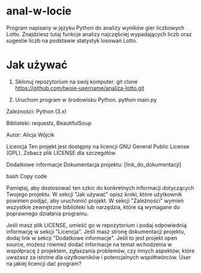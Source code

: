 # anal-w-locie
Program napisany w języku Python do analizy wyników gier liczbowych Lotto. Znajdziesz tutaj funkcje analizy najczęściej wypadających liczb oraz sugestie liczb na podstawie statystyk losowań Lotto.

# Jak używać
1. Sklonuj repozytorium na swój komputer.
   git clone https://github.com/twoje-username/analiza-lotto.git

2. Uruchom program w środowisku Python.
   python main.py

Zależności:
Python (3.x)

Biblioteki: requests, BeautifulSoup

Autor: Alicja Wójcik

Licencja
Ten projekt jest dostępny na licencji GNU General Public License (GPL). Zobacz plik LICENSE dla szczegółów.

Dodatkowe informacje
Dokumentacja projektu: [link_do_dokumentacji]

bash
Copy code

Pamiętaj, aby dostosować ten szkic do konkretnych informacji dotyczących Twojego projektu. W sekcji "Jak używać" opisz kroki, które użytkownik powinien podjąć, aby uruchomić projekt. W sekcji "Zależności" wymień wszystkie zewnętrzne biblioteki lub narzędzia, które są wymagane do poprawnego działania programu.

Jeśli masz plik LICENSE, umieść go w repozytorium i podaj odpowiednią informację w sekcji "Licencja". Jeśli masz stronę dokumentacji projektu, dodaj link w sekcji "Dodatkowe informacje". Jeśli to jest projekt open source, możesz również dodać informacje na temat wchodzenia w współpracę z projektem, zgłaszania problemów, czy innych aspektów, które uważasz za istotne dla użytkowników i potencjalnych współtwórców.
User
na jakiej licencji dać program?


